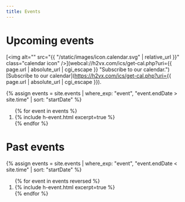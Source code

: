```yaml
---
title: Events
---
```


# Upcoming events

[<img alt="" src="{{ "/static/images/icon.calendar.svg" | relative_url }}" class="calendar icon" />](webcal://h2vx.com/ics/get-cal.php?uri={{ page.url | absolute_url | cgi_escape }} "Subscribe to our calendar.")
[Subscribe to our calendar](https://h2vx.com/ics/get-cal.php?uri={{ page.url | absolute_url | cgi_escape }}).

{% assign events = site.events | where_exp: "event", "event.endDate > site.time" | sort: "startDate" %}
<ol class="h-events">
{% for event in events %}
    <li>
        {% include h-event.html excerpt=true %}
    </li>
{% endfor %}
</ol><!-- .h-events -->

# Past events

{% assign events = site.events | where_exp: "event", "event.endDate < site.time" | sort: "startDate" %}
<ol class="h-events">
{% for event in events reversed %}
    <li>
        {% include h-event.html excerpt=true %}
    </li>
{% endfor %}
</ol><!-- .h-events -->
